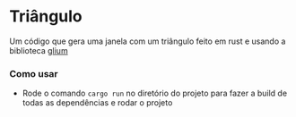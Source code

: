 # Triângulo

Um código que gera uma janela com um triângulo feito em rust e usando a biblioteca [glium](https://github.com/glium/glium/)

### Como usar
- Rode o comando ```cargo run``` no diretório do projeto para fazer a build de todas as 
dependências e rodar o projeto